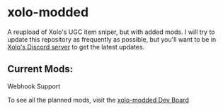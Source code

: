 # xolo-modded
A reupload of Xolo's UGC item sniper, but with added mods. I will try to update this repository as frequently as possible, but you'll want to be in [Xolo's Discord server](https://discord.gg/Y47u9sXw3X) to get the latest updates.

## Current Mods:
Webhook Support

To see all the planned mods, visit the [xolo-modded Dev Board](https://github.com/users/bestadamdagoat/projects/5)
